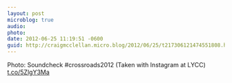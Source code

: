 ```yaml
---
layout: post
microblog: true
audio: 
photo: 
date: 2012-06-25 11:19:51 -0600
guid: http://craigmcclellan.micro.blog/2012/06/25/t217306121474551808.html
---
```

Photo: Soundcheck #crossroads2012 (Taken with Instagram at LYCC) [t.co/5ZlgY3Ma](http://t.co/5ZlgY3Ma)
